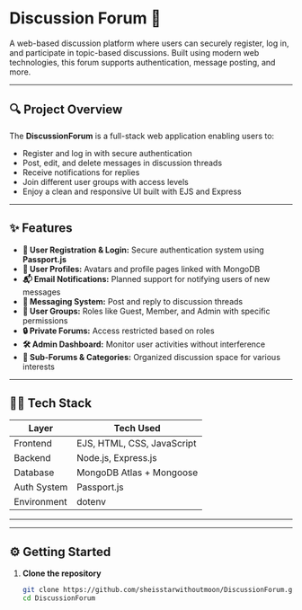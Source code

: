 # Discussion Forum 💬
A web-based discussion platform where users can securely register, log in, and participate in topic-based discussions. Built using modern web technologies, this forum supports authentication, message posting, and more.

---

## 🔍 Project Overview

The **DiscussionForum** is a full-stack web application enabling users to:
- Register and log in with secure authentication
- Post, edit, and delete messages in discussion threads
- Receive notifications for replies
- Join different user groups with access levels
- Enjoy a clean and responsive UI built with EJS and Express

---

## ✨ Features

- **📝 User Registration & Login:** Secure authentication system using **Passport.js**
- **👤 User Profiles:** Avatars and profile pages linked with MongoDB
- **📬 Email Notifications:** Planned support for notifying users of new messages
- **💬 Messaging System:** Post and reply to discussion threads
- **👥 User Groups:** Roles like Guest, Member, and Admin with specific permissions
- **🔒 Private Forums:** Access restricted based on roles
- **🛠 Admin Dashboard:** Monitor user activities without interference
- **🧵 Sub-Forums & Categories:** Organized discussion space for various interests

---

## 🧑‍💻 Tech Stack

| Layer        | Tech Used               |
|--------------|--------------------------|
| Frontend     | EJS, HTML, CSS, JavaScript |
| Backend      | Node.js, Express.js      |
| Database     | MongoDB Atlas + Mongoose |
| Auth System  | Passport.js              |
| Environment  | dotenv                   |

---


---

## ⚙️ Getting Started

1. **Clone the repository**
   ```bash
   git clone https://github.com/sheisstarwithoutmoon/DiscussionForum.git
   cd DiscussionForum



